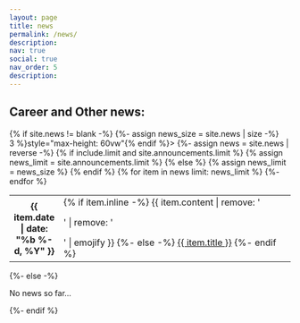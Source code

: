 ```yaml
---
layout: page
title: news
permalink: /news/
description:
nav: true
social: true
nav_order: 5
description: 
---
```

## Career and Other news:

<div class="news">
{% if site.news != blank -%}
{%- assign news_size = site.news | size -%}
<div class="table-responsive" {% if include.limit and site.announcements.scrollable and news_size > 3 %}style="max-height: 60vw"{% endif %}>
    <table class="table table-sm table-borderless">
    {%- assign news = site.news | reverse -%}
    {% if include.limit and site.announcements.limit %}
    {% assign news_limit = site.announcements.limit %}
    {% else %}
    {% assign news_limit = news_size %}
    {% endif %}
    {% for item in news limit: news_limit %}
    <tr>
        <th width="16%" scope="row">{{ item.date | date: "%b %-d, %Y" }}</th>
        <td>
        {% if item.inline -%}
            {{ item.content | remove: '<p>' | remove: '</p>' | emojify }}
        {%- else -%}
            <a class="news-title" href="{{ item.url | relative_url }}">{{ item.title }}</a>
        {%- endif %}
        </td>
    </tr>
    {%- endfor %}
    </table>
</div>
{%- else -%}
<p>No news so far...</p>
{%- endif %}
</div>